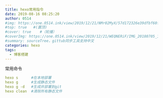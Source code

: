 ```yaml
---
title: hexo常用指令
date: 2019-08-16 08:25:20
author: 0514
#img: https://one.0514.ink/view/2019/12/21/NMr02MyX/57d172326e39dfbf60fcdb795a08e758.jpg
#top: true   #(置顶)
#cover: true    #（轮播）
#coverImg: https://one.0514.ink/view/2019/12/21/WEQNERiF/IMG_20180705_173106.jpg
#summary: sourceTree，gittub同步工具支持中文
categories: hexo
tags:
  - 博客搭建
---
```


常用命令

``` yaml
hexo s		#在本地部署
hexo g		#生成静态文件
hexo g -d	#生成并部署到git
hexo clean	#清除所有静态文件
```
